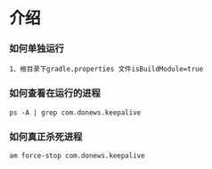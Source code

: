 # 介绍

### 如何单独运行
```
1、根目录下gradle.properties 文件isBuildModule=true
```
### 如何查看在运行的进程
```
ps -A | grep com.donews.keepalive
```

### 如何真正杀死进程
```
am force-stop com.donews.keepalive
```
